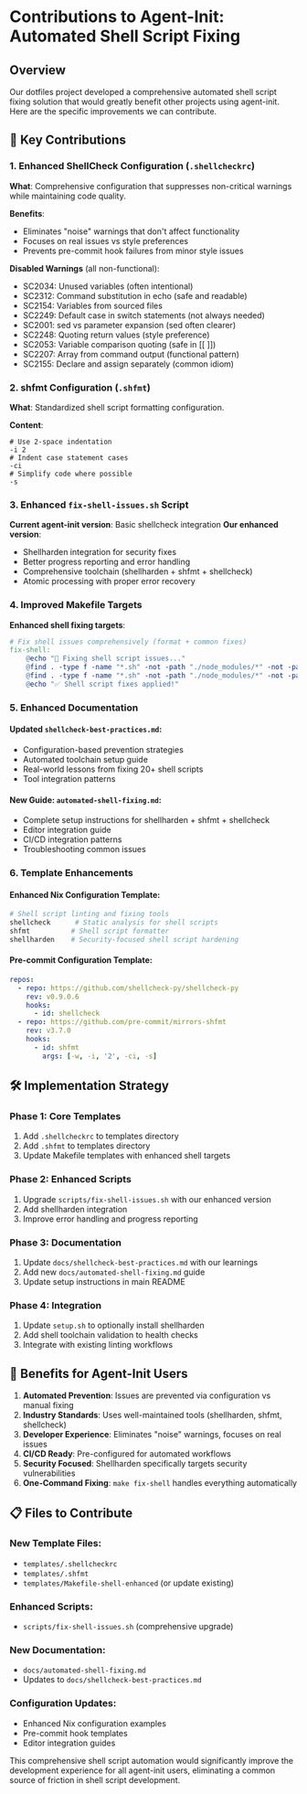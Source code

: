 # Contributions to Agent-Init: Automated Shell Script Fixing

## Overview
Our dotfiles project developed a comprehensive automated shell script fixing solution that would greatly benefit other projects using agent-init. Here are the specific improvements we can contribute.

## 🎯 Key Contributions

### 1. Enhanced ShellCheck Configuration (`.shellcheckrc`)
**What**: Comprehensive configuration that suppresses non-critical warnings while maintaining code quality.

**Benefits**:
- Eliminates "noise" warnings that don't affect functionality
- Focuses on real issues vs style preferences
- Prevents pre-commit hook failures from minor style issues

**Disabled Warnings** (all non-functional):
- SC2034: Unused variables (often intentional)
- SC2312: Command substitution in echo (safe and readable)
- SC2154: Variables from sourced files
- SC2249: Default case in switch statements (not always needed)
- SC2001: sed vs parameter expansion (sed often clearer)
- SC2248: Quoting return values (style preference)
- SC2053: Variable comparison quoting (safe in [[ ]])
- SC2207: Array from command output (functional pattern)
- SC2155: Declare and assign separately (common idiom)

### 2. shfmt Configuration (`.shfmt`)
**What**: Standardized shell script formatting configuration.

**Content**:
```
# Use 2-space indentation
-i 2
# Indent case statement cases
-ci
# Simplify code where possible
-s
```

### 3. Enhanced `fix-shell-issues.sh` Script
**Current agent-init version**: Basic shellcheck integration
**Our enhanced version**:
- Shellharden integration for security fixes
- Better progress reporting and error handling
- Comprehensive toolchain (shellharden + shfmt + shellcheck)
- Atomic processing with proper error recovery

### 4. Improved Makefile Targets
**Enhanced shell fixing targets**:
```makefile
# Fix shell issues comprehensively (format + common fixes)
fix-shell:
	@echo "🔧 Fixing shell script issues..."
	@find . -type f -name "*.sh" -not -path "./node_modules/*" -not -path "./.git/*" | xargs -I {} shellharden --transform {} 2>/dev/null || true
	@find . -type f -name "*.sh" -not -path "./node_modules/*" -not -path "./.git/*" | xargs shfmt -w -i 2 -ci -s 2>/dev/null || true
	@echo "✅ Shell script fixes applied!"
```

### 5. Enhanced Documentation

#### Updated `shellcheck-best-practices.md`:
- Configuration-based prevention strategies
- Automated toolchain setup guide
- Real-world lessons from fixing 20+ shell scripts
- Tool integration patterns

#### New Guide: `automated-shell-fixing.md`:
- Complete setup instructions for shellharden + shfmt + shellcheck
- Editor integration guide
- CI/CD integration patterns
- Troubleshooting common issues

### 6. Template Enhancements

#### Enhanced Nix Configuration Template:
```nix
# Shell script linting and fixing tools
shellcheck      # Static analysis for shell scripts
shfmt          # Shell script formatter
shellharden    # Security-focused shell script hardening
```

#### Pre-commit Configuration Template:
```yaml
repos:
  - repo: https://github.com/shellcheck-py/shellcheck-py
    rev: v0.9.0.6
    hooks:
      - id: shellcheck
  - repo: https://github.com/pre-commit/mirrors-shfmt
    rev: v3.7.0
    hooks:
      - id: shfmt
        args: [-w, -i, '2', -ci, -s]
```

## 🛠️ Implementation Strategy

### Phase 1: Core Templates
1. Add `.shellcheckrc` to templates directory
2. Add `.shfmt` to templates directory
3. Update Makefile templates with enhanced shell targets

### Phase 2: Enhanced Scripts
1. Upgrade `scripts/fix-shell-issues.sh` with our enhanced version
2. Add shellharden integration
3. Improve error handling and progress reporting

### Phase 3: Documentation
1. Update `docs/shellcheck-best-practices.md` with our learnings
2. Add new `docs/automated-shell-fixing.md` guide
3. Update setup instructions in main README

### Phase 4: Integration
1. Update `setup.sh` to optionally install shellharden
2. Add shell toolchain validation to health checks
3. Integrate with existing linting workflows

## 🎯 Benefits for Agent-Init Users

1. **Automated Prevention**: Issues are prevented via configuration vs manual fixing
2. **Industry Standards**: Uses well-maintained tools (shellharden, shfmt, shellcheck)
3. **Developer Experience**: Eliminates "noise" warnings, focuses on real issues
4. **CI/CD Ready**: Pre-configured for automated workflows
5. **Security Focused**: Shellharden specifically targets security vulnerabilities
6. **One-Command Fixing**: `make fix-shell` handles everything automatically

## 📋 Files to Contribute

### New Template Files:
- `templates/.shellcheckrc`
- `templates/.shfmt`
- `templates/Makefile-shell-enhanced` (or update existing)

### Enhanced Scripts:
- `scripts/fix-shell-issues.sh` (comprehensive upgrade)

### New Documentation:
- `docs/automated-shell-fixing.md`
- Updates to `docs/shellcheck-best-practices.md`

### Configuration Updates:
- Enhanced Nix configuration examples
- Pre-commit hook templates
- Editor integration guides

This comprehensive shell script automation would significantly improve the development experience for all agent-init users, eliminating a common source of friction in shell script development.
